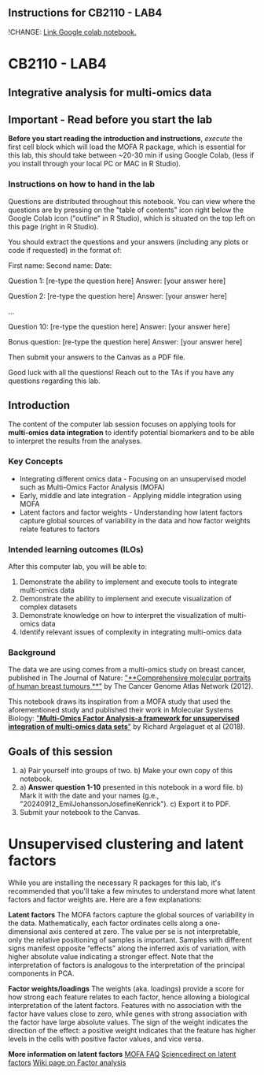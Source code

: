 ## Instructions for CB2110 - LAB4

!CHANGE: [Link Google colab notebook.](https://colab.research.google.com/drive/1eQdzOJdNoMAbogB9PqgLW30WgJRqCTKG)

# CB2110 - LAB4

## Integrative analysis for multi-omics data

## Important - Read before you start the lab

**Before you start reading the introduction and instructions**, *execute* the first cell block which will load the MOFA R package, which is essential for this lab, this should take between ~20-30 min if using Google Colab, (less if you install through your local PC or MAC in R Studio).

### Instructions on how to hand in the lab

Questions are distributed throughout this notebook. You can view where the questions are by pressing on the "table of contents" icon right below the Google Colab icon ("outline" in R Studio), which is situated on the top left on this page (right in R Studio).

You should extract the questions and your answers (including any plots or code if requested) in the format of:

First name: 
Second name: 
Date: 

Question 1: [re-type the question here]
Answer: [your answer here]

Question 2: [re-type the question here]
Answer: [your answer here]

...

Question 10: [re-type the question here]
Answer: [your answer here]

Bonus question: [re-type the question here]
Answer: [your answer here]

Then submit your answers to the Canvas as a PDF file.

Good luck with all the questions! Reach out to the TAs if you have any questions regarding this lab.

## Introduction

The content of the computer lab session focuses on applying tools for **multi-omics data integration** to identify potential biomarkers and to be able to interpret the results from the analyses.

### Key Concepts

* Integrating different omics data - Focusing on an unsupervised model such as Multi-Omics Factor Analysis (MOFA)
* Early, middle and late integration - Applying middle integration using MOFA
* Latent factors and factor weights - Understanding how latent factors capture global sources of variability in the data and how factor weights relate features to factors

### Intended learning outcomes (ILOs)

After this computer lab, you will be able to:

1. Demonstrate the ability to implement and execute tools to integrate multi-omics data
2. Demonstrate the ability to implement and execute visualization of complex datasets
3. Demonstrate knowledge on how to interpret the visualization of multi-omics data
4. Identify relevant issues of complexity in integrating multi-omics data

### Background

The data we are using comes from a multi-omics study on breast cancer, published in The Journal of Nature: ["**Comprehensive molecular portraits of human breast tumours
**"](https://www.nature.com/articles/nature11412) by The Cancer Genome Atlas Network (2012).

This notebook draws its inspiration from a MOFA study that used the aforementioned study and published their work in Molecular Systems Biology: ["**Multi-Omics Factor Analysis-a framework for unsupervised integration of multi-omics data sets**"](https://pubmed.ncbi.nlm.nih.gov/29925568/) by Richard Argelaguet et al (2018).

## Goals of this session

1. a) Pair yourself into groups of two. b) Make your own copy of this notebook.
2. a) **Answer question 1-10** presented in this notebook in a word file. b) Mark it with the date and your names (g.e., "20240912_EmilJohanssonJosefineKenrick"). c) Export it to PDF.
3. Submit your notebook to the Canvas.

# Unsupervised clustering and latent factors

While you are installing the necessary R packages for this lab, it's recommended that you'll take a few minutes to understand more what latent factors and factor weights are. Here are a few explanations:

**Latent factors**
The MOFA factors capture the global sources of variability in the data. Mathematically, each factor ordinates cells along a one-dimensional axis centered at zero. The value per se is not interpretable, only the relative positioning of samples is important. Samples with different signs manifest opposite “effects” along the inferred axis of variation, with higher absolute value indicating a stronger effect. Note that the interpretation of factors is analogous to the interpretation of the principal components in PCA.

**Factor weights/loadings**
The weights (aka. loadings) provide a score for how strong each feature relates to each factor, hence allowing a biological interpretation of the latent factors. Features with no association with the factor have values close to zero, while genes with strong association with the factor have large absolute values. The sign of the weight indicates the direction of the effect: a positive weight indicates that the feature has higher levels in the cells with positive factor values, and vice versa.

**More information on latent factors**
[MOFA FAQ](https://biofam.github.io/MOFA2/faq.html)
[Sciencedirect on latent factors](https://www.sciencedirect.com/topics/mathematics/latent-factor)
[Wiki page on Factor analysis](https://en.wikipedia.org/wiki/Factor_analysis)